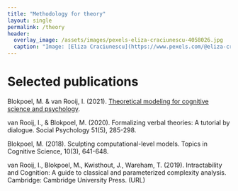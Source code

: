 ```yaml
---
title: "Methodology for theory"
layout: single
permalink: /theory
header:
  overlay_image: /assets/images/pexels-eliza-craciunescu-4058026.jpg
  caption: "Image: [Eliza Craciunescu](https://www.pexels.com/@eliza-craciunescu-2243791?utm_content=attributionCopyText&utm_medium=referral&utm_source=pexels)"
---
```


# Selected publications

Blokpoel, M. & van Rooij, I. (2021). [Theoretical modeling for cognitive science and psychology](https://computationalcognitivescience.github.io/lovelace/).

<div data-badge-popover="right" data-badge-type="donut" data-doi="10.1027/1864-9335/a000428" data-hide-no-mentions="true" data-hide-less-than="10" class="altmetric-embed" style="float: right;"></div>

van Rooij, I., & Blokpoel, M. (2020). Formalizing verbal theories: A tutorial by dialogue. Social Psychology 51(5), 285-298.

<div data-badge-popover="right" data-badge-type="donut" data-doi="10.1111/tops.12282" data-hide-no-mentions="true" data-hide-less-than="10" class="altmetric-embed" style="float: right;"></div>

Blokpoel, M. (2018). Sculpting computational-level models. Topics in Cognitive Science, 10(3), 641-648.

<div data-badge-popover="right" data-badge-type="donut" data-doi="10.1017/9781107358331" data-hide-no-mentions="true" data-hide-less-than="10" class="altmetric-embed" style="float: right;"></div>

van Rooij, I., Blokpoel, M., Kwisthout, J., Wareham, T. (2019). Intractability and Cognition: A guide to classical and parameterized complexity analysis. Cambridge: Cambridge University Press. (URL)
